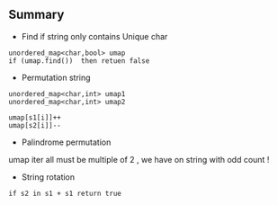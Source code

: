 ## Summary


* Find if string only contains Unique char
```
unordered_map<char,bool> umap
if (umap.find())  then retuen false
```

* Permutation string

```
unordered_map<char,int> umap1
unordered_map<char,int> umap2

umap[s1[i]]++
umap[s2[i]]--
```

* Palindrome permutation 

umap iter all must be multiple of 2 , we have on string with odd count !

* String rotation 

`if s2 in s1 + s1 return true`


